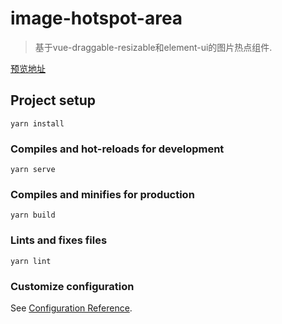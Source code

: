 # image-hotspot-area
> 基于vue-draggable-resizable和element-ui的图片热点组件.

[预览地址](http://www.router.crystalhands.net:2000/)
## Project setup
```
yarn install
```

### Compiles and hot-reloads for development
```
yarn serve
```

### Compiles and minifies for production
```
yarn build
```

### Lints and fixes files
```
yarn lint
```

### Customize configuration
See [Configuration Reference](https://cli.vuejs.org/config/).
